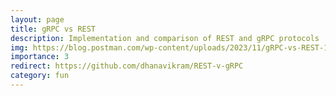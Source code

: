 ```yaml
---
layout: page
title: gRPC vs REST
description: Implementation and comparison of REST and gRPC protocols
img: https://blog.postman.com/wp-content/uploads/2023/11/gRPC-vs-REST-1.jpg
importance: 3
redirect: https://github.com/dhanavikram/REST-v-gRPC
category: fun
---
```

